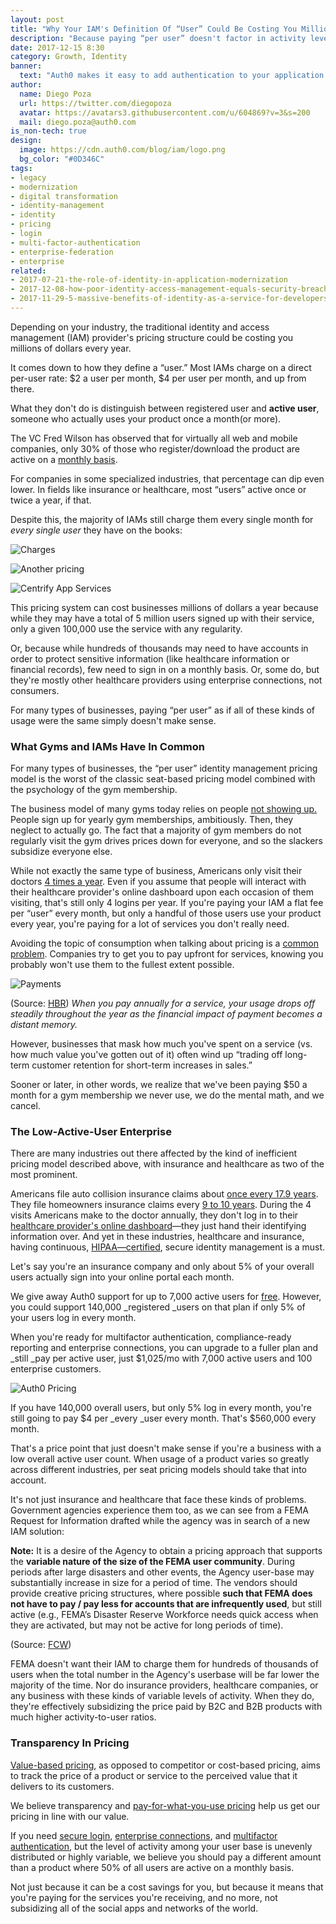 ```yaml
---
layout: post
title: "Why Your IAM's Definition Of “User” Could Be Costing You Millions"
description: "Because paying “per user” doesn't factor in activity levels, you could be drastically overpaying"
date: 2017-12-15 8:30
category: Growth, Identity
banner:
  text: "Auth0 makes it easy to add authentication to your application."
author:
  name: Diego Poza
  url: https://twitter.com/diegopoza
  avatar: https://avatars3.githubusercontent.com/u/604869?v=3&s=200
  mail: diego.poza@auth0.com
is_non-tech: true
design:
  image: https://cdn.auth0.com/blog/iam/logo.png
  bg_color: "#0D346C"
tags:
- legacy
- modernization
- digital transformation
- identity-management
- identity
- pricing
- login
- multi-factor-authentication
- enterprise-federation
- enterprise
related:
- 2017-07-21-the-role-of-identity-in-application-modernization
- 2017-12-08-how-poor-identity-access-management-equals-security-breaches
- 2017-11-29-5-massive-benefits-of-identity-as-a-service-for-developers
---
```


Depending on your industry, the traditional identity and access management (IAM) provider's pricing structure could be costing you millions of dollars every year.

It comes down to how they define a “user.” Most IAMs charge on a direct per-user rate: $2 a user per month, $4 per user per month, and up from there.

What they don't do is distinguish between registered user and **active user**, someone who actually uses your product once a month(or more).

The VC Fred Wilson has observed that for virtually all web and mobile companies, only 30% of those who register/download the product are active on a [monthly basis](http://avc.com/2011/07/301010/).

For companies in some specialized industries, that percentage can dip even lower. In fields like insurance or healthcare, most “users” active once or twice a year, if that.

Despite this, the majority of IAMs still charge them every single month for _every single user_ they have on the books:

![Charges](https://cdn.auth0.com/blog/iam/charges.png)

![Another pricing](https://cdn.auth0.com/blog/iam/another-charges.png)

![Centrify App Services](https://cdn.auth0.com/blog/iam/centrifyappservices.png)

This pricing system can cost businesses millions of dollars a year because while they may have a total of 5 million users signed up with their service, only a given 100,000 use the service with any regularity.

Or, because while hundreds of thousands may need to have accounts in order to protect sensitive information (like healthcare information or financial records), few need to sign in on a monthly basis. Or, some do, but they're mostly other healthcare providers using enterprise connections, not consumers.

For many types of businesses, paying “per user” as if all of these kinds of usage were the same simply doesn't make sense.

### What Gyms and IAMs Have In Common

For many types of businesses, the “per user” identity management pricing model is the worst of the classic seat-based pricing model combined with the psychology of the gym membership.

The business model of many gyms today relies on people [not showing up.](http://www.npr.org/sections/money/2014/12/30/373996649/why-we-sign-up-for-gym-memberships-but-don-t-go-to-the-gym) People sign up for yearly gym memberships, ambitiously. Then, they neglect to actually go. The fact that a majority of gym members do not regularly visit the gym drives prices down for everyone, and so the slackers subsidize everyone else.

While not exactly the same type of business, Americans only visit their doctors [4 times a year](https://www.forbes.com/sites/niallmccarthy/2014/09/04/americans-visit-their-doctor-4-times-a-year-people-in-japan-visit-13-times-a-year-infographic/#56a1f24ee347). Even if you assume that people will interact with their healthcare provider's online dashboard upon each occasion of them visiting, that's still only 4 logins per year. If you're paying your IAM a flat fee per “user” every month, but only a handful of those users use your product every year, you're paying for a lot of services you don't really need.

Avoiding the topic of consumption when talking about pricing is a [common problem](https://hbr.org/2002/09/pricing-and-the-psychology-of-consumption). Companies try to get you to pay upfront for services, knowing you probably won't use them to the fullest extent possible.

![Payments](https://cdn.auth0.com/blog/iam/payments.gif)

(Source: [HBR](https://hbr.org/2002/09/pricing-and-the-psychology-of-consumption)) _When you pay annually for a service, your usage drops off steadily throughout the year as the financial impact of payment becomes a distant memory._

However, businesses that mask how much you've spent on a service (vs. how much value you've gotten out of it) often wind up “trading off long-term customer retention for short-term increases in sales.”

Sooner or later, in other words, we realize that we've been paying $50 a month for a gym membership we never use, we do the mental math, and we cancel.

### The Low-Active-User Enterprise

There are many industries out there affected by the kind of inefficient pricing model described above, with insurance and healthcare as two of the most prominent.

Americans file auto collision insurance claims about [once every 17.9 years](http://www.foxbusiness.com/features/2011/06/17/heres-how-many-car-accidents-youll-have.html). They file homeowners insurance claims every [9 to 10 years](http://finance.zacks.com/average-homeowner-file-insurance-claims-8387.html). During the 4 visits Americans make to the doctor annually, they don't log in to their [healthcare provider's online dashboard](https://auth0.com/blog/how-identity-can-empower-healthcare/)—they just hand their identifying information over. And yet in these industries, healthcare and insurance, having continuous, [HIPAA—certified](https://auth0.com/learn/why-hipaa-compliance-is-vital-your-business/), secure identity management is a must.

Let's say you're an insurance company and only about 5% of your overall users actually sign into your online portal each month.

We give away Auth0 support for up to 7,000 active users for [free](https://auth0.com/pricing). However, you could support 140,000 _registered _users on that plan if only 5% of your users log in every month.

When you're ready for multifactor authentication, compliance-ready reporting and enterprise connections, you can upgrade to a fuller plan and _still _pay per active user, just $1,025/mo with 7,000 active users and 100 enterprise customers.

![Auth0 Pricing](https://cdn.auth0.com/blog/auth0/pricing.png)

If you have 140,000 overall users, but only 5% log in every month, you're still going to pay $4 per _every _user every month. That's $560,000 every month.

That's a price point that just doesn't make sense if you're a business with a low overall active user count. When usage of a product varies so greatly across different industries, per seat pricing models should take that into account.

It's not just insurance and healthcare that face these kinds of problems. Government agencies experience them too, as we can see from a FEMA Request for Information drafted while the agency was in search of a new IAM solution:


**Note:** It is a desire of the Agency to obtain a pricing approach that supports the **variable nature of the size of the FEMA user community**. During periods after large disasters and other events, the Agency user-base may substantially increase in size for a period of time. The vendors should provide creative pricing structures, where possible **such that FEMA does not have to pay / pay less for accounts that are infrequently used**, but still active (e.g., FEMA’s Disaster Reserve Workforce needs quick access when they are activated, but may not be active for long periods of time).

(Source: [FCW](https://fcw.com/articles/2009/01/27/fema-seeks-it.aspx))

FEMA doesn't want their IAM to charge them for hundreds of thousands of users when the total number in the Agency's userbase will be far lower the majority of the time. Nor do insurance providers, healthcare companies, or any business with these kinds of variable levels of activity. When they do, they're effectively subsidizing the price paid by B2C and B2B products with much higher activity-to-user ratios.

### Transparency In Pricing

[Value-based pricing](https://en.wikipedia.org/wiki/Value-based_pricing), as opposed to competitor or cost-based pricing, aims to track the price of a product or service to the perceived value that it delivers to its customers.

We believe transparency and [pay-for-what-you-use pricing](https://auth0.com/pricing) help us get our pricing in line with our value.

If you need [secure login](https://auth0.com/lock), [enterprise connections](https://auth0.com/docs/identityproviders#enterprise), and [multifactor authentication](https://auth0.com/multifactor-authentication), but the level of activity among your user base is unevenly distributed or highly variable, we believe you should pay a different amount than a product where 50% of all users are active on a monthly basis.

Not just because it can be a cost savings for you, but because it means that you're paying for the services you're receiving, and no more, not subsidizing all of the social apps and networks of the world. 
